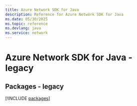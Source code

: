 ```yaml
---
title: Azure Network SDK for Java
description: Reference for Azure Network SDK for Java
ms.date: 05/30/2025
ms.topic: reference
ms.devlang: java
ms.service: network
---
```

# Azure Network SDK for Java - legacy
## Packages - legacy
[!INCLUDE [packages](network-index.md)]